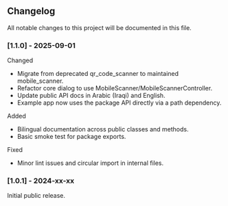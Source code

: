 ## Changelog

All notable changes to this project will be documented in this file.

### [1.1.0] - 2025-09-01

Changed
- Migrate from deprecated qr_code_scanner to maintained mobile_scanner.
- Refactor core dialog to use MobileScanner/MobileScannerController.
- Update public API docs in Arabic (Iraqi) and English.
- Example app now uses the package API directly via a path dependency.

Added
- Bilingual documentation across public classes and methods.
- Basic smoke test for package exports.

Fixed
- Minor lint issues and circular import in internal files.

### [1.0.1] - 2024-xx-xx
Initial public release.